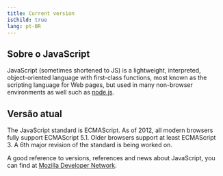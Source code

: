 ```yaml
---
title: Current version
isChild: true
lang: pt-BR
---
```


## Sobre o JavaScript

JavaScript (sometimes shortened to JS) is a lightweight, interpreted, object-oriented language with first-class functions, most known as the scripting language for Web pages, but used in many non-browser environments as well such as [node.js][2].

## Versão atual

The JavaScript standard is ECMAScript. As of 2012, all modern browsers fully support ECMAScript 5.1. Older browsers support at least ECMAScript 3. A 6th major revision of the standard is being worked on.

A good reference to versions, references and news about JavaScript, you can find at [Mozilla Developer Network][1].

[1]: https://developer.mozilla.org/en-US/docs/JavaScript
[2]: http://nodejs.org/